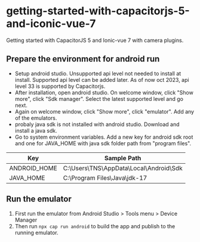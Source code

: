# getting-started-with-capacitorjs-5-and-iconic-vue-7
Getting started with CapacitorJS 5 and Ionic-vue 7 with camera plugins.

## Prepare the environment for android run
- Setup android studio. Unsupported api level not needed to install at install. Supported api level can be added later. As of now oct 2023, api level 33 is supported by Capacitorjs. 
- After installation, open android studio. On welcome window, click "Show more", click "Sdk manager". Select the latest supported level and go next.
- Again on welcome window, click "Show more", click "emulator". Add any of the emulators.
- probaly java sdk is not installed with android studio. Download and install a java sdk.
- Go to system environment variables. Add a new key for android sdk root and one for JAVA_HOME with java sdk folder path from "program files".


| Key      | Sample Path |
| ----------- | ----------- |
| ANDROID_HOME | C:\Users\TNS\AppData\Local\Android\Sdk |
| JAVA_HOME | C:\Program Files\Java\jdk-17 |

## Run the emulator
1. First run the emulator from Android Studio > Tools menu > Device Manager
2. Then run `npx cap run android` to build the app and publish to the running emulator.
